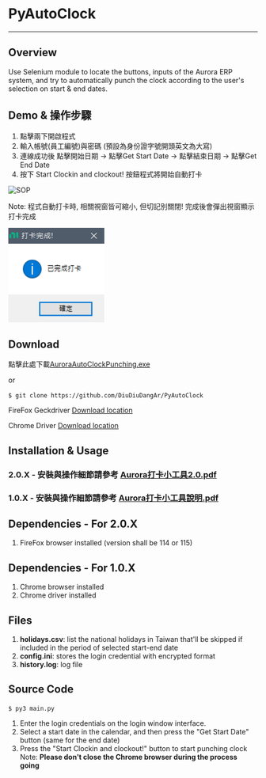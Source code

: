 # PyAutoClock
---
## Overview
Use Selenium module to  locate the buttons, inputs of the Aurora ERP system, and try to automatically punch the clock according to the user's selection on start & end dates.

## Demo & 操作步驟
1. 點擊兩下開啟程式
2. 輸入帳號(員工編號)與密碼 (預設為身份證字號開頭英文為大寫)
3. 連線成功後 點擊開始日期 -> 點擊Get Start Date -> 點擊結束日期 -> 點擊Get End Date
4. 按下 Start Clockin and clockout! 按鈕程式將開始自動打卡

![SOP](https://github.com/DiuDiuDangAr/PyAutoClock/blob/main/appendix/sop_.gif)

Note: 程式自動打卡時, 相關視窗皆可縮小, 但切記別關閉! 完成後會彈出視窗顯示打卡完成

![finished](https://github.com/DiuDiuDangAr/PyAutoClock/blob/main/appendix/finished.PNG)

## Download
點擊此處下載[AuroraAutoClockPunching.exe](https://github.com/DiuDiuDangAr/PyAutoClock/releases/)

or

    $ git clone https://github.com/DiuDiuDangAr/PyAutoClock

FireFox Geckdriver [Download location](https://github.com/mozilla/geckodriver/releases)

Chrome Driver [Download location](https://chromedriver.chromium.org/downloads)

## Installation & Usage
### 2.0.X - 安裝與操作細節請參考 [Aurora打卡小工具2.0.pdf](https://github.com/DiuDiuDangAr/PyAutoClock/blob/main/Aurora%E6%89%93%E5%8D%A1%E5%B0%8F%E5%B7%A5%E5%85%B72.0%E8%AA%AA%E6%98%8E.pdf)
### 1.0.X - 安裝與操作細節請參考 [Aurora打卡小工具說明.pdf](https://github.com/DiuDiuDangAr/PyAutoClock/blob/main/Aurora%E6%89%93%E5%8D%A1%E5%B0%8F%E5%B7%A5%E5%85%B7%E8%AA%AA%E6%98%8E.pdf)


## Dependencies - For 2.0.X
1. FireFox browser installed (version shall be 114 or 115)

## Dependencies - For 1.0.X
1. Chrome browser installed
2. Chrome driver installed

## Files
1. **holidays.csv**: list the national holidays in Taiwan that'll be skipped if included in the period of selected start-end date
2. **config.ini**: stores the login credential with encrypted format
3. **history.log**: log file

## Source Code
    $ py3 main.py
1. Enter the login credentials on the login window interface.
2. Select a start date in the calendar, and then press the "Get Start Date" button (same for the end date)
3. Press the "Start Clockin and clockout!" button to start punching clock
Note: **Please don't close the Chrome browser during the process going**
